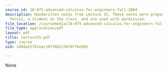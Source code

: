 ```yaml
---
course_id: 18-075-advanced-calculus-for-engineers-fall-2004
description: Handwritten notes from Lecture 15. These notes were prepared by Melike
  Yersiz, a student in the class, and are used with permission.
file_location: /coursemedia/18-075-advanced-calculus-for-engineers-fall-2004/1d04a25761eac10f39b2236f0f7be985_lecture15.pdf
file_type: application/pdf
layout: pdf
title: lecture15.pdf
type: course
uid: 1d04a25761eac10f39b2236f0f7be985

---
```

None
